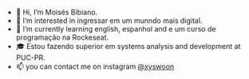 - 👋 Hi, I’m Moisés Bibiano.
- 👀 I’m interested in ingressar em um munndo mais digital.
- 🌱 I’m currently learning english, espanhol and e um curso de programação na Rockeseat.
- 🎓 Estou fazendo superior em systems analysis and development at PUC-PR.
- 📫 you can contact me on instagram  <a href="https://www.instagram.com/xyswoon/" target="_blank" rel="external">@xyswoon</a>
